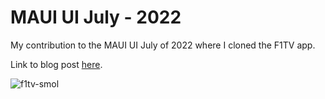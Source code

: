 # MAUI UI July - 2022

My contribution to the MAUI UI July of 2022 where I cloned the F1TV app.

Link to blog post [here](https://www.andreasnesheim.no/maui-ui-july-replicating-f1tv-app/).

![f1tv-smol](https://user-images.githubusercontent.com/11583629/177056864-a8edd821-0cc5-469b-91f9-66e0051f6f35.png)
